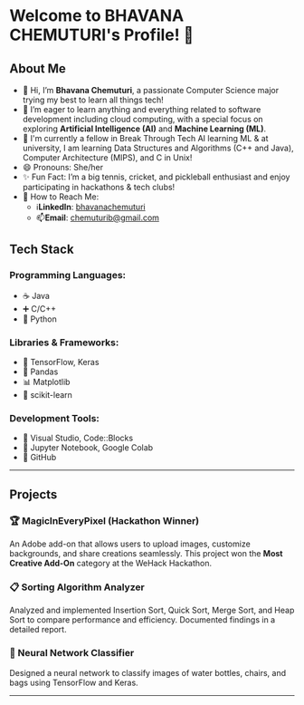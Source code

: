 # Welcome to BHAVANA CHEMUTURI's Profile! 🌟

## About Me
- 👋 Hi, I’m **Bhavana Chemuturi**, a passionate Computer Science major trying my best to learn all things tech!  
- 🌱 I’m eager to learn anything and everything related to software development including cloud computing, with a special focus on exploring **Artificial Intelligence (AI)** and **Machine Learning (ML)**.    
- 🎯 I'm currently a fellow in Break Through Tech AI learning ML & at university, I am learning Data Structures and Algorithms (C++ and Java), Computer Architecture (MIPS), and C in Unix!
- 😄 Pronouns: She/her
- ✨ Fun Fact: I’m a big tennis, cricket, and pickleball enthusiast and enjoy participating in hackathons & tech clubs!
- 💞️ How to Reach Me:
  - ℹ️**LinkedIn**: [bhavanachemuturi](https://www.linkedin.com/in/bhavana-chemuturi/)   
  - 📫**Email**: chemuturib@gmail.com  

## Tech Stack
### Programming Languages:
- ☕ Java  
- ➕ C/C++  
- 🐍 Python  

### Libraries & Frameworks:
- 🔢 TensorFlow, Keras  
- 🐼 Pandas  
- 📊 Matplotlib
- 🥽 scikit-learn

### Development Tools:
- 📝 Visual Studio, Code::Blocks  
- 📓 Jupyter Notebook, Google Colab  
- 🌱 GitHub  

---

## Projects
### 🏆 MagicInEveryPixel (Hackathon Winner)
An Adobe add-on that allows users to upload images, customize backgrounds, and share creations seamlessly. This project won the **Most Creative Add-On** category at the WeHack Hackathon.

### 📋 Sorting Algorithm Analyzer
Analyzed and implemented Insertion Sort, Quick Sort, Merge Sort, and Heap Sort to compare performance and efficiency. Documented findings in a detailed report.

### 🧠 Neural Network Classifier
Designed a neural network to classify images of water bottles, chairs, and bags using TensorFlow and Keras.

---
